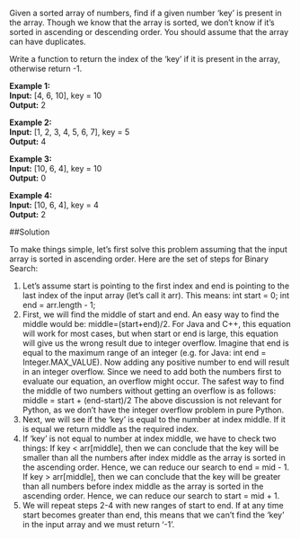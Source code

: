 Given a sorted array of numbers, find if a given number ‘key’ is present in the array.
Though we know that the array is sorted, we don’t know if it’s sorted in ascending or descending order.
You should assume that the array can have duplicates.

Write a function to return the index of the ‘key’ if it is present in the array, otherwise return -1.

**Example 1:**  
**Input:** [4, 6, 10], key = 10  
**Output:** 2

**Example 2:**  
**Input:** [1, 2, 3, 4, 5, 6, 7], key = 5  
**Output:** 4

**Example 3:**  
**Input:** [10, 6, 4], key = 10  
**Output:** 0

**Example 4:**  
**Input:** [10, 6, 4], key = 4  
**Output:** 2

##Solution

To make things simple, let’s first solve this problem assuming that the input array is sorted in ascending order.
Here are the set of steps for Binary Search:

1. Let’s assume start is pointing to the first index and end is pointing to the last index of the input array
   (let’s call it arr). This means:
   int start = 0;
   int end = arr.length - 1;
2. First, we will find the middle of start and end. An easy way to find the middle would be: middle=(start+end)/2.
   For Java and C++, this equation will work for most cases, but when start or end is large, this equation will give us
   the wrong result due to integer overflow. Imagine that end is equal to the maximum range of an integer (e.g. for Java:
   int end = Integer.MAX_VALUE). Now adding any positive number to end will result in an integer overflow. Since we need
   to add both the numbers first to evaluate our equation, an overflow might occur. The safest way to find the middle
   of two numbers without getting an overflow is as follows:
   middle = start + (end-start)/2
   The above discussion is not relevant for Python, as we don’t have the integer overflow problem in pure Python.
3. Next, we will see if the ‘key’ is equal to the number at index middle. If it is equal we return middle as the required index.
4. If ‘key’ is not equal to number at index middle, we have to check two things:
   If key < arr[middle], then we can conclude that the key will be smaller than all the numbers after index middle as
   the array is sorted in the ascending order. Hence, we can reduce our search to end = mid - 1.
   If key > arr[middle], then we can conclude that the key will be greater than all numbers before index middle as
   the array is sorted in the ascending order. Hence, we can reduce our search to start = mid + 1.
5. We will repeat steps 2-4 with new ranges of start to end. If at any time start becomes greater than end, this means
   that we can’t find the ‘key’ in the input array and we must return ‘-1’.